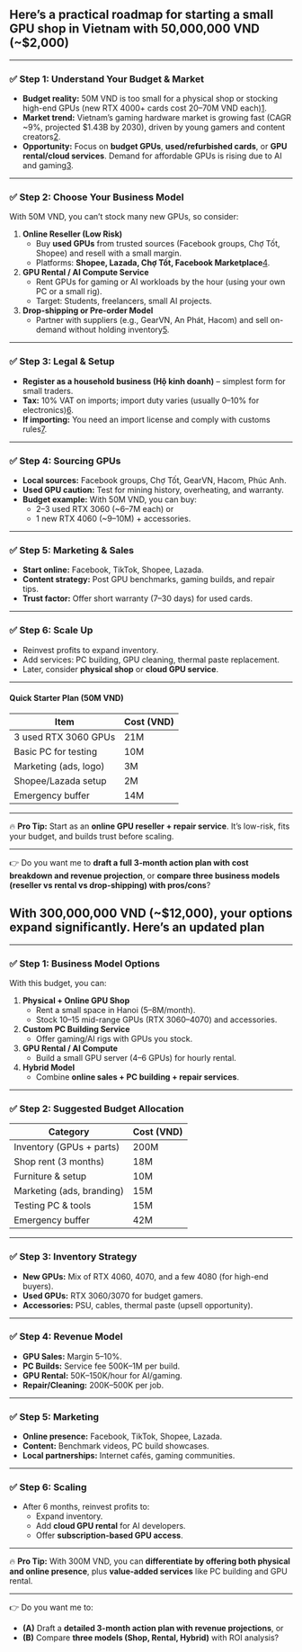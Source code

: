 
## Here’s a **practical roadmap** for starting a small GPU shop in Vietnam with **50,000,000 VND (~\$2,000)**

---

### ✅ **Step 1: Understand Your Budget & Market**

- **Budget reality:** 50M VND is too small for a physical shop or stocking high-end GPUs (new RTX 4000+ cards cost 20–70M VND each)[1](https://thegioimaychu.vn/linh-kien-may-chu/gpu-card-may-chu).
- **Market trend:** Vietnam’s gaming hardware market is growing fast (CAGR ~9%, projected \$1.43B by 2030), driven by young gamers and content creators[2](https://www.statista.com/outlook/amo/media/games/gaming-hardware/vietnam).
- **Opportunity:** Focus on **budget GPUs**, **used/refurbished cards**, or **GPU rental/cloud services**. Demand for affordable GPUs is rising due to AI and gaming[3](https://www.accio.com/business/gpu_price_trends).

---

### ✅ **Step 2: Choose Your Business Model**

With 50M VND, you can’t stock many new GPUs, so consider:

1. **Online Reseller (Low Risk)**
   - Buy **used GPUs** from trusted sources (Facebook groups, Chợ Tốt, Shopee) and resell with a small margin.
   - Platforms: **Shopee, Lazada, Chợ Tốt, Facebook Marketplace**[4](https://vietnamteachingjobs.com/blog/vietnam-online-marketplace/).
2. **GPU Rental / AI Compute Service**
   - Rent GPUs for gaming or AI workloads by the hour (using your own PC or a small rig).
   - Target: Students, freelancers, small AI projects.
3. **Drop-shipping or Pre-order Model**
   - Partner with suppliers (e.g., GearVN, An Phát, Hacom) and sell on-demand without holding inventory[5](https://www.similarweb.com/top-websites/vietnam/computers-electronics-and-technology/computer-hardware/).

---

### ✅ **Step 3: Legal & Setup**

- **Register as a household business (Hộ kinh doanh)** – simplest form for small traders.
- **Tax:** 10% VAT on imports; import duty varies (usually 0–10% for electronics)[6](https://fnm-vietnam.com/import-export/vietnam-import-tax-duties/).
- **If importing:** You need an import license and comply with customs rules[7](https://www.trade.gov/country-commercial-guides/vietnam-import-requirements-and-documentation).

---

### ✅ **Step 4: Sourcing GPUs**

- **Local sources:** Facebook groups, Chợ Tốt, GearVN, Hacom, Phúc Anh.
- **Used GPU caution:** Test for mining history, overheating, and warranty.
- **Budget example:** With 50M VND, you can buy:
  - 2–3 used RTX 3060 (~6–7M each) or
  - 1 new RTX 4060 (~9–10M) + accessories.

---

### ✅ **Step 5: Marketing & Sales**

- **Start online:** Facebook, TikTok, Shopee, Lazada.
- **Content strategy:** Post GPU benchmarks, gaming builds, and repair tips.
- **Trust factor:** Offer short warranty (7–30 days) for used cards.

---

### ✅ **Step 6: Scale Up**

- Reinvest profits to expand inventory.
- Add services: PC building, GPU cleaning, thermal paste replacement.
- Later, consider **physical shop** or **cloud GPU service**.

---

#### **Quick Starter Plan (50M VND)**

| Item                     | Cost (VND) |
|-------------------------|-----------|
| 3 used RTX 3060 GPUs   | 21M       |
| Basic PC for testing   | 10M       |
| Marketing (ads, logo)  | 3M        |
| Shopee/Lazada setup    | 2M        |
| Emergency buffer       | 14M       |

---

🔥 **Pro Tip:** Start as an **online GPU reseller + repair service**. It’s low-risk, fits your budget, and builds trust before scaling.

---

👉 Do you want me to **draft a full 3-month action plan with cost breakdown and revenue projection**, or **compare three business models (reseller vs rental vs drop-shipping) with pros/cons**?

## With **300,000,000 VND (~\$12,000)**, your options expand significantly. Here’s an **updated plan**

---

### ✅ **Step 1: Business Model Options**

With this budget, you can:

1. **Physical + Online GPU Shop**
   - Rent a small space in Hanoi (5–8M/month).
   - Stock 10–15 mid-range GPUs (RTX 3060–4070) and accessories.
2. **Custom PC Building Service**
   - Offer gaming/AI rigs with GPUs you stock.
3. **GPU Rental / AI Compute**
   - Build a small GPU server (4–6 GPUs) for hourly rental.
4. **Hybrid Model**
   - Combine **online sales + PC building + repair services**.

---

### ✅ **Step 2: Suggested Budget Allocation**

| Category                     | Cost (VND)       |
|-----------------------------|-----------------|
| Inventory (GPUs + parts)   | 200M           |
| Shop rent (3 months)       | 18M            |
| Furniture & setup          | 10M            |
| Marketing (ads, branding)  | 15M            |
| Testing PC & tools         | 15M            |
| Emergency buffer           | 42M            |

---

### ✅ **Step 3: Inventory Strategy**

- **New GPUs:** Mix of RTX 4060, 4070, and a few 4080 (for high-end buyers).
- **Used GPUs:** RTX 3060/3070 for budget gamers.
- **Accessories:** PSU, cables, thermal paste (upsell opportunity).

---

### ✅ **Step 4: Revenue Model**

- **GPU Sales:** Margin 5–10%.
- **PC Builds:** Service fee 500K–1M per build.
- **GPU Rental:** 50K–150K/hour for AI/gaming.
- **Repair/Cleaning:** 200K–500K per job.

---

### ✅ **Step 5: Marketing**

- **Online presence:** Facebook, TikTok, Shopee, Lazada.
- **Content:** Benchmark videos, PC build showcases.
- **Local partnerships:** Internet cafés, gaming communities.

---

### ✅ **Step 6: Scaling**

- After 6 months, reinvest profits to:
  - Expand inventory.
  - Add **cloud GPU rental** for AI developers.
  - Offer **subscription-based GPU access**.

---

🔥 **Pro Tip:** With 300M VND, you can **differentiate by offering both physical and online presence**, plus **value-added services** like PC building and GPU rental.

---

👉 Do you want me to:

- **(A)** Draft a **detailed 3-month action plan with revenue projections**, or
- **(B)** Compare **three models (Shop, Rental, Hybrid)** with ROI analysis?
